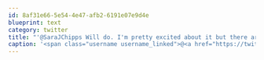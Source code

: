 ```yaml
---
id: 8af31e66-5e54-4e47-afb2-6191e07e9d4e
blueprint: text
category: twitter
title: "'@SaraJChipps Will do. I'm pretty excited about it but there are other days that frustrate me to no end. Kind of like programming ;)"
caption: '<span class="username username_linked">@<a href="https://twitter.com/SaraJChipps" title="sarajo">SaraJChipps</a></span> Will do. I''m pretty excited about it but there are other days that frustrate me to no end. Kind of like programming ;)'
---
```

